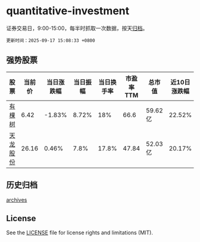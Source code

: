 # quantitative-investment

证券交易日，9:00-15:00，每半时抓取一次数据，按天[归档](archives)。

`更新时间：2025-09-17 15:08:33 +0800`

## 强势股票

|股票|当前价|当日涨跌幅|当日振幅|当日换手率|市盈率TTM|总市值|近10日涨跌幅|
|----|----|----|----|----|----|----|----|
|[有棵树](https://xueqiu.com/S/SZ300209)|6.42|-1.83%|8.72%|18%|66.6|59.62亿|22.52%|
|[天龙股份](https://xueqiu.com/S/SH603266)|26.16|0.46%|7.8%|17.8%|47.84|52.03亿|20.17%|

## 历史归档

[archives](archives)

## License

See the [LICENSE](LICENSE) file for license rights and limitations (MIT).
